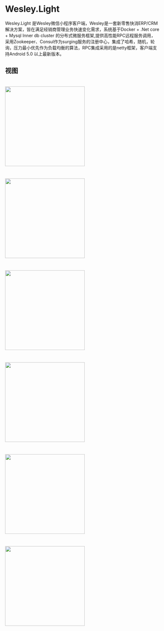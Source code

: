 # Wesley.Light
Wesley.Light 是Wesley微信小程序客户端，Wesley是一套新零售快消ERP/CRM解决方案，皆在满足经销商管理业务快速变化需求，系统基于Docker + .Net core + Mysql Inner db cluster 的分布式微服务框架,提供高性能RPC远程服务调用，采用Zookeeper、Consul作为surging服务的注册中心，集成了哈希，随机，轮询，压力最小优先作为负载均衡的算法，RPC集成采用的是netty框架，客户端支持Android 5.0 以上最新版本。

## 视图

<img align="left"  src="https://github.com/dorisoy/Wesley.Light/blob/master/w%20(1).jpg" width="260" vspace="20"/>
<img align="left"  src="https://github.com/dorisoy/Wesley.Light/blob/master/w%20(2).jpg" width="260" vspace="20"/>
<img src="https://github.com/dorisoy/Wesley.Light/blob/master/w%20(3).jpg" width="260" vspace="20"/>



<img align="left"  src="https://github.com/dorisoy/Wesley.Light/blob/master/w%20(4).jpg" width="260" vspace="20"/>
<img align="left"  src="https://github.com/dorisoy/Wesley.Light/blob/master/w%20(5).jpg" width="260" vspace="20"/>
<img src="https://github.com/dorisoy/Wesley.Light/blob/master/w%20(6).jpg" width="260" vspace="20"/>

##
